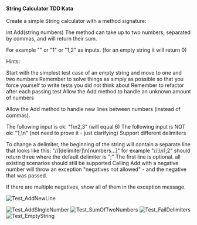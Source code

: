 <b>String Calculator TDD Kata</b> <br/><br/>
Create a simple String calculator with a method signature:

int Add(string numbers)
The method can take up to two numbers, separated by commas, and will return their sum.

For example "" or "1" or "1,2" as inputs. (for an empty string it will return 0)

Hints:

Start with the simplest test case of an empty string and move to one and two numbers
Remember to solve things as simply as possible so that you force yourself to write tests you did not think about
Remember to refactor after each passing test
Allow the Add method to handle an unknown amount of numbers

Allow the Add method to handle new lines between numbers (instead of commas).

The following input is ok: "1\n2,3" (will equal 6)
The following input is NOT ok: "1,\n" (not need to prove it - just clarifying)
Support different delimiters

To change a delimiter, the beginning of the string will contain a separate line that looks like this: "//[delimiter]\n[numbers…]" for example "//;\n1;2" should return three where the default delimiter is ";"
The first line is optional. all existing scenarios should still be supported
Calling Add with a negative number will throw an exception "negatives not allowed" - and the negative that was passed.

If there are multiple negatives, show all of them in the exception message.

![Test_AddNewLine](https://user-images.githubusercontent.com/52338464/150368809-d8ee0b99-9ad6-4033-b58b-8cb2588de043.png)

![Test_AddSIngleNumber](https://user-images.githubusercontent.com/52338464/150368833-ecb906d5-5f4f-44f0-9faa-877aaf39c850.png)
![Test_SumOfTwoNumbers](https://user-images.githubusercontent.com/52338464/150368851-ef0194a4-db96-4070-9498-9350c1ecf570.png)
![Test_FailDelimiters](https://user-images.githubusercontent.com/52338464/150368869-5768fe2b-f2e0-49be-ba15-a388f196bb2e.png)
![Test_EmptyString](https://user-images.githubusercontent.com/52338464/150368936-2d67716c-b3cf-47ee-b713-55fe9185713d.png)
